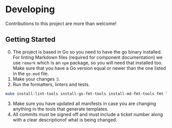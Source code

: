 # Developing

Contributions to this project are more than welcome!

## Getting Started

0. The project is based in Go so you need to have the go binary installed.
   For linting Markdown files (required for component documentation) we use
   `remark` which is an `npm` package, so you will need that installed too.
   Make sure that you have a Go version equal or newer than the one listed in
   the `go.mod` file.
1. Make your changes :).
2. Run the formatters, linters and tests.

```bash
make install-lint-tools install-go-fmt-tools install-md-fmt-tools fmt lint tests
```

3. Make sure you have updated all manifests in case you are changing anything in
   the tools that generate templates.
4. All commits must be signed off and must include a ticket number along with a
   clear descriptionof what is being changed.
